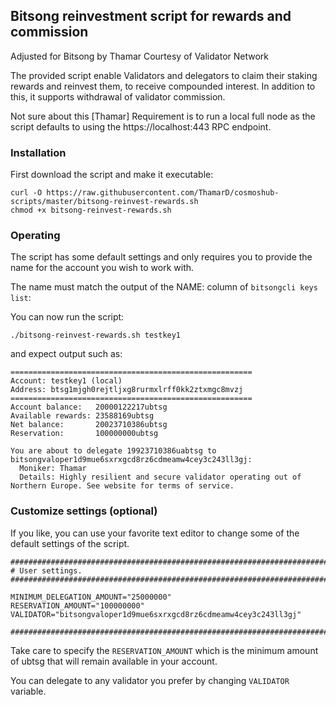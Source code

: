 ## Bitsong reinvestment script for rewards and commission

Adjusted for Bitsong by Thamar
Courtesy of Validator Network


The provided script enable Validators and delegators to claim their staking rewards and reinvest them, to receive compounded interest. In addition to this, it supports withdrawal of validator commission.

Not sure about this [Thamar] Requirement is to run a local full node as the script defaults to using the https://localhost:443 RPC endpoint.


### Installation

First download the script and make it executable:
```
curl -O https://raw.githubusercontent.com/ThamarD/cosmoshub-scripts/master/bitsong-reinvest-rewards.sh
chmod +x bitsong-reinvest-rewards.sh
```

### Operating

The script has some default settings and only requires you to provide the name for the account you wish to work with.

The name must match the output of the NAME: column of `bitsongcli keys list`:  

You can now run the script:
```
./bitsong-reinvest-rewards.sh testkey1
```

and expect output such as:

```
======================================================
Account: testkey1 (local)
Address: btsg1mjgh0rejtljxg8rurmxlrff0kk2ztxmgc8mvzj
======================================================
Account balance:   20000122217ubtsg
Available rewards: 23588169ubtsg
Net balance:       20023710386ubtsg
Reservation:       100000000ubtsg

You are about to delegate 19923710386uabtsg to bitsongvaloper1d9mue6sxrxgcd8rz6cdmeamw4cey3c243ll3gj:
  Moniker: Thamar
  Details: Highly resilient and secure validator operating out of Northern Europe. See website for terms of service.
```

### Customize settings (optional)
If you like, you can use your favorite text editor to change some of the default settings of the script.

```
##############################################################################
# User settings.
##############################################################################

MINIMUM_DELEGATION_AMOUNT="25000000"
RESERVATION_AMOUNT="100000000"
VALIDATOR="bitsongvaloper1d9mue6sxrxgcd8rz6cdmeamw4cey3c243ll3gj"

##############################################################################
```

Take care to specify the `RESERVATION_AMOUNT` which is the minimum amount of ubtsg that will remain available in your account.

You can delegate to any validator you prefer by changing `VALIDATOR` variable.
